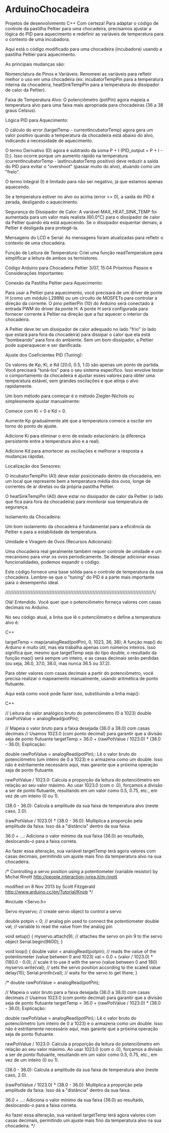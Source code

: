 # ArduinoChocadeira
Projetos de desenvolvimento C++
Com certeza! Para adaptar o código de controle da pastilha Peltier para uma chocadeira, precisamos ajustar a lógica do PID para aquecimento e redefinir as variáveis de temperatura para o contexto de uma incubadora.

Aqui está o código modificado para uma chocadeira (incubadora) usando a pastilha Peltier para aquecimento.

As principais mudanças são:

Nomenclatura de Pinos e Variáveis: Renomeei as variáveis para refletir melhor o uso em uma chocadeira (ex: incubatorTempPin para a temperatura interna da chocadeira, heatSinkTempPin para a temperatura do dissipador de calor da Peltier).

Faixa de Temperatura Alvo: O potenciômetro (potPin) agora mapeia a temperatura alvo para uma faixa mais apropriada para chocadeiras (36 a 38 graus Celsius).

Lógica PID para Aquecimento:

O cálculo do error (targetTemp - currentIncubatorTemp) agora gera um valor positivo quando a temperatura da chocadeira está abaixo do alvo, indicando a necessidade de aquecimento.

O termo Derivativo (D) agora é subtraído da soma P + I (PID_output = P + I - D;). Isso ocorre porque um aumento rápido na temperatura (currentIncubatorTemp - lastIncubatorTemp positivo) deve reduzir a saída do PID para evitar o "overshoot" (passar muito do alvo), atuando como um "freio".

O termo Integral (I) é limitado para não ser negativo, já que estamos apenas aquecendo.

Se a temperatura estiver no alvo ou acima (error <= 0), a saída do PID é zerada, desligando o aquecimento.

Segurança do Dissipador de Calor: A variável MAX_HEAT_SINK_TEMP foi aumentada para um valor mais realista (60.0°C) para o dissipador de calor da Peltier quando ela está aquecendo. Se o dissipador esquentar demais, a Peltier é desligada para protegê-la.

Mensagens do LCD e Serial: As mensagens foram atualizadas para refletir o contexto de uma chocadeira.

Função de Leitura de Temperatura: Criei uma função readTemperature para simplificar a leitura de ambos os termistores.

Código Arduino para Chocadeira Peltier
3/07, 15:04
Próximos Passos e Considerações Importantes:

Conexão da Pastilha Peltier para Aquecimento:

Para usar a Peltier para aquecimento, você precisará de um driver de ponte H (como um módulo L298N) ou um circuito de MOSFETs para controlar a direção da corrente. O pino peltierPin (10) do Arduino será conectado à entrada PWM do driver da ponte H. A ponte H será configurada para fornecer corrente à Peltier na direção que a faz aquecer o interior da chocadeira.

A Peltier deve ter um dissipador de calor adequado no lado "frio" (o lado que estará para fora da chocadeira) para dissipar o calor que ela está "bombeando" para fora do ambiente. Sem um bom dissipador, a Peltier pode superaquecer e ser danificada.

Ajuste dos Coeficientes PID (Tuning):

Os valores de Kp, Ki, e Kd (20.0, 0.5, 1.0) são apenas um ponto de partida. Você precisará "tuná-los" para o seu sistema específico. Isso envolve testar o comportamento da chocadeira e ajustar esses valores para obter uma temperatura estável, sem grandes oscilações e que atinja o alvo rapidamente.

Um bom método para começar é o método Ziegler-Nichols ou simplesmente ajustar manualmente:

Comece com Ki = 0 e Kd = 0.

Aumente Kp gradualmente até que a temperatura comece a oscilar em torno do ponto de ajuste.

Adicione Ki para eliminar o erro de estado estacionário (a diferença persistente entre a temperatura alvo e a real).

Adicione Kd para amortecer as oscilações e melhorar a resposta a mudanças rápidas.

Localização dos Sensores:

O incubatorTempPin (A1) deve estar posicionado dentro da chocadeira, em um local que represente bem a temperatura média dos ovos, longe de correntes de ar diretas ou da própria pastilha Peltier.

O heatSinkTempPin (A0) deve estar no dissipador de calor da Peltier (o lado que fica para fora da chocadeira) para monitorar sua temperatura de segurança.

Isolamento da Chocadeira:

Um bom isolamento da chocadeira é fundamental para a eficiência da Peltier e para a estabilidade da temperatura.

Umidade e Viragem de Ovos (Recursos Adicionais):

Uma chocadeira real geralmente também requer controle de umidade e um mecanismo para virar os ovos periodicamente. Se desejar adicionar essas funcionalidades, podemos expandir o código.

Este código fornece uma base sólida para o controle de temperatura da sua chocadeira. Lembre-se que o "tuning" do PID é a parte mais importante para o desempenho ideal.

/\/\/\/\/\/\/\/\/\/\/\/\/\/\/\/\/\/\/\/\/\/\/\/\/\/\/\/\/\/\/\/\/\/\/\/\/\/\/\/\/\/\/\/\/\/\/\/\/\/\/\/\/\/\/\/\/\/\/\/\/\/\/\/\/\/\/\/\/\/\/\/\/\/\/\/\/\/\/\/\/\/\/\/\/\/\/\/\/\/\/\/\/\\/

Olá! Entendido. Você quer que o potenciômetro forneça valores com casas decimais no Arduino.

No seu código atual, a linha que lê o potenciômetro e define a temperatura alvo é:

C++

targetTemp = map(analogRead(potPin), 0, 1023, 36, 38);
A função map() do Arduino é muito útil, mas ela trabalha apenas com números inteiros. Isso significa que, mesmo que targetTemp seja do tipo double, o resultado da função map() será sempre um inteiro, e as casas decimais serão perdidas (ou seja, 36.0, 37.0, 38.0, mas nunca 36.5 ou 37.2).

Para obter valores com casas decimais a partir do potenciômetro, você precisa realizar o mapeamento manualmente, usando aritmética de ponto flutuante.

Aqui está como você pode fazer isso, substituindo a linha map():

C++

// Leitura do valor analógico bruto do potenciômetro (0 a 1023)
double rawPotValue = analogRead(potPin);

// Mapeia o valor bruto para a faixa desejada (36.0 a 38.0) com casas decimais
// Usamos 1023.0 (com ponto decimal) para garantir que a divisão seja de ponto flutuante
targetTemp = 36.0 + (rawPotValue / 1023.0) * (38.0 - 36.0);
Explicação:

double rawPotValue = analogRead(potPin);: Lê o valor bruto do potenciômetro (um inteiro de 0 a 1023) e o armazena como um double. Isso não é estritamente necessário aqui, mas garante que a próxima operação seja de ponto flutuante.

rawPotValue / 1023.0: Calcula a proporção da leitura do potenciômetro em relação ao seu valor máximo. Ao usar 1023.0 (com o .0), forçamos a divisão a ser de ponto flutuante, resultando em um valor como 0.5, 0.75, etc., em vez de um inteiro (0 ou 1).

(38.0 - 36.0): Calcula a amplitude da sua faixa de temperatura alvo (neste caso, 2.0).

(rawPotValue / 1023.0) * (38.0 - 36.0): Multiplica a proporção pela amplitude da faixa. Isso dá a "distância" dentro da sua faixa.

36.0 + ...: Adiciona o valor mínimo da sua faixa (36.0) ao resultado, deslocando-o para a faixa correta.

Ao fazer essa alteração, sua variável targetTemp terá agora valores com casas decimais, permitindo um ajuste mais fino da temperatura alvo na sua chocadeira.

/*
 Controlling a servo position using a potentiometer (variable resistor)
 by Michal Rinott <http://people.interaction-ivrea.it/m.rinott>

 modified on 8 Nov 2013
 by Scott Fitzgerald
 http://www.arduino.cc/en/Tutorial/Knob
*/

#include <Servo.h>

Servo myservo;  // create servo object to control a servo

double potpin = 0;  // analog pin used to connect the potentiometer
double val;    // variable to read the value from the analog pin

void setup() {
  myservo.attach(9);  // attaches the servo on pin 9 to the servo object
  Serial.begin(9600);
}

void loop() {
  double valor = analogRead(potpin);            // reads the value of the potentiometer (value between 0 and 1023)
  val = 0.0 + (valor / 1023.0) * (180.0 - 0.0);     // scale it to use it with the servo (value between 0 and 180)
  myservo.write(val);                  // sets the servo position according to the scaled value
  delay(15);
  Serial.println(val);                           // waits for the servo to get there;
}

/*
double rawPotValue = analogRead(potPin);

// Mapeia o valor bruto para a faixa desejada (36.0 a 38.0) com casas decimais
// Usamos 1023.0 (com ponto decimal) para garantir que a divisão seja de ponto flutuante
targetTemp = 36.0 + (rawPotValue / 1023.0) * (38.0 - 36.0);
Explicação:

double rawPotValue = analogRead(potPin);: Lê o valor bruto do potenciômetro (um inteiro de 0 a 1023) e o armazena como um double. Isso não é estritamente necessário aqui, mas garante que a próxima operação seja de ponto flutuante.

rawPotValue / 1023.0: Calcula a proporção da leitura do potenciômetro em relação ao seu valor máximo. Ao usar 1023.0 (com o .0), forçamos a divisão a ser de ponto flutuante, resultando em um valor como 0.5, 0.75, etc., em vez de um inteiro (0 ou 1).

(38.0 - 36.0): Calcula a amplitude da sua faixa de temperatura alvo (neste caso, 2.0).

(rawPotValue / 1023.0) * (38.0 - 36.0): Multiplica a proporção pela amplitude da faixa. Isso dá a "distância" dentro da sua faixa.

36.0 + ...: Adiciona o valor mínimo da sua faixa (36.0) ao resultado, deslocando-o para a faixa correta.

Ao fazer essa alteração, sua variável targetTemp terá agora valores com casas decimais, permitindo um ajuste mais fino da temperatura alvo na sua chocadeira.
*/
